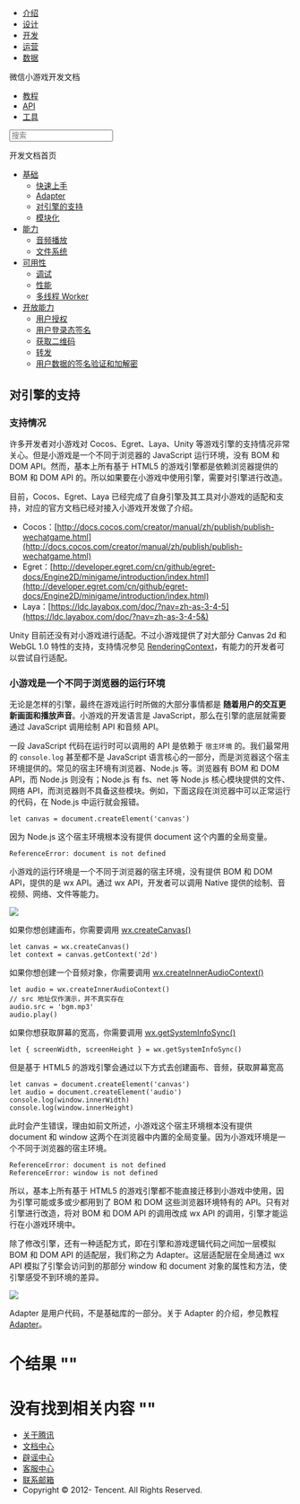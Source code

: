 <div class="book with-summary">

<div class="head">

<div class="head_box">

# [](javascript:; "_('微信公众平台 小程序')")

<div class="header_ctrls">

*   [介绍](https://mp.weixin.qq.com/debug/wxadoc/introduction/index.html)
*   [设计](https://mp.weixin.qq.com/debug/wxadoc/design/index.html)
*   [开发](https://mp.weixin.qq.com/debug/wxadoc/dev/index.html)
*   [运营](https://mp.weixin.qq.com/debug/wxadoc/product/index.html)
*   [数据](https://mp.weixin.qq.com/debug/wxadoc/analysis/index.html)

</div>

</div>

</div>

<div class="sub_nav_box">

<div class="sub_nav_inner">

<div class="book-summary-opr" id="js-book-summary-opr"><a class="book-summary-btn"></a></div>

<div class="top_sub_nav">

<div class="top_title_wap"><span class="icon_title icon_dev"></span>

微信小游戏开发文档

</div>

*   [教程](../../index.html)
*   [API](../../document/render/canvas/wx.createCanvas.html)
*   [工具](../../devtools/devtools.html)

</div>

<div id="book-search-input" role="search">

<form><label for="search-input" class="search-icon" id="js-search-icon"></label><input type="text" id="search-input" name="search-input" placeholder="搜索"> </form>

</div>

</div>

</div>

<div class="book-summary">

<div class="book-summary-home" id="js-summary-home"><a><span class="icon_home_s icon_dev"></span><span class="s_title_2">开发文档首页</span></a></div>

<nav role="navigation">

*   [基础](../../index.html)
    *   [快速上手](../../index.html)
    *   [Adapter](adapter.html)
    *   [对引擎的支持](engine.html)
    *   [模块化](module.html)
*   [能力](../ability/audio.html)
    *   [音频播放](../ability/audio.html)
    *   [文件系统](../ability/file-system.html)
*   [可用性](../usability/debug.html)
    *   [调试](../usability/debug.html)
    *   [性能](../usability/performance.html)
    *   [多线程 Worker](../usability/worker.html)
*   [开放能力](../open-ability/authorize.html)
    *   [用户授权](../open-ability/authorize.html)
    *   [用户登录态签名](../open-ability/http-signature.html)
    *   [获取二维码](../open-ability/qrcode.html)
    *   [转发](../open-ability/share.html)
    *   [用户数据的签名验证和加解密](../open-ability/signature.html)

</nav>

</div>

<div class="book-body">

<div class="body-inner">

<div class="page-wrapper" tabindex="-1" role="main">

<div class="page-inner">

<div id="book-search-results">

<div class="search-noresults">

<section class="normal markdown-section">

## 对引擎的支持

### 支持情况

许多开发者对小游戏对 Cocos、Egret、Laya、Unity 等游戏引擎的支持情况非常关心。但是小游戏是一个不同于浏览器的 JavaScript 运行环境，没有 BOM 和 DOM API。然而，基本上所有基于 HTML5 的游戏引擎都是依赖浏览器提供的 BOM 和 DOM API 的。所以如果要在小游戏中使用引擎，需要对引擎进行改造。

目前，Cocos、Egret、Laya 已经完成了自身引擎及其工具对小游戏的适配和支持，对应的官方文档已经对接入小游戏开发做了介绍。

*   Cocos：[http://docs.cocos.com/creator/manual/zh/publish/publish-wechatgame.html](http://docs.cocos.com/creator/manual/zh/publish/publish-wechatgame.html)
*   Egret：[http://developer.egret.com/cn/github/egret-docs/Engine2D/minigame/introduction/index.html](http://developer.egret.com/cn/github/egret-docs/Engine2D/minigame/introduction/index.html)
*   Laya：[https://ldc.layabox.com/doc/?nav=zh-as-3-4-5](https://ldc.layabox.com/doc/?nav=zh-as-3-4-5&)

Unity 目前还没有对小游戏进行适配。不过小游戏提供了对大部分 Canvas 2d 和 WebGL 1.0 特性的支持，支持情况参见 [RenderingContext](../../document/render/canvas/RenderingContext.html)，有能力的开发者可以尝试自行适配。

### 小游戏是一个不同于浏览器的运行环境

无论是怎样的引擎，最终在游戏运行时所做的大部分事情都是 **随着用户的交互更新画面和播放声音**。小游戏的开发语言是 JavaScript，那么在引擎的底层就需要通过 JavaScript 调用绘制 API 和音频 API。

一段 JavaScript 代码在运行时可以调用的 API 是依赖于 `宿主环境` 的。我们最常用的 `console.log` 甚至都不是 JavaScript 语言核心的一部分，而是浏览器这个宿主环境提供的。常见的宿主环境有浏览器、Node.js 等。浏览器有 BOM 和 DOM API，而 Node.js 则没有；Node.js 有 fs、net 等 Node.js 核心模块提供的文件、网络 API，而浏览器则不具备这些模块。例如，下面这段在浏览器中可以正常运行的代码，在 Node.js 中运行就会报错。

    let canvas = document.createElement('canvas')

因为 Node.js 这个宿主环境根本没有提供 document 这个内置的全局变量。

    ReferenceError: document is not defined

小游戏的运行环境是一个不同于浏览器的宿主环境，没有提供 BOM 和 DOM API，提供的是 wx API。通过 wx API，开发者可以调用 Native 提供的绘制、音视频、网络、文件等能力。

![](../images/framework-1.png)

如果你想创建画布，你需要调用 [wx.createCanvas()](../../document/render/canvas/wx.createCanvas.html)

    let canvas = wx.createCanvas()
    let context = canvas.getContext('2d')

如果你想创建一个音频对象，你需要调用 [wx.createInnerAudioContext()](../../document/media/audio/wx.createInnerAudioContext.html)

    let audio = wx.createInnerAudioContext()
    // src 地址仅作演示，并不真实存在
    audio.src = 'bgm.mp3'
    audio.play()

如果你想获取屏幕的宽高，你需要调用 [wx.getSystemInfoSync()](../../document/system/system-info/wx.getSystemInfoSync.html)

    let { screenWidth, screenHeight } = wx.getSystemInfoSync()

但是基于 HTML5 的游戏引擎会通过以下方式去创建画布、音频，获取屏幕宽高

    let canvas = document.createElement('canvas')
    let audio = document.createElement('audio')
    console.log(window.innerWidth)
    console.log(window.innerHeight)

此时会产生错误，理由如前文所述，小游戏这个宿主环境根本没有提供 document 和 window 这两个在浏览器中内置的全局变量。因为小游戏环境是一个不同于浏览器的宿主环境。

    ReferenceError: document is not defined
    ReferenceError: window is not defined

所以，基本上所有基于 HTML5 的游戏引擎都不能直接迁移到小游戏中使用，因为引擎可能或多或少都用到了 BOM 和 DOM 这些浏览器环境特有的 API。只有对引擎进行改造，将对 BOM 和 DOM API 的调用改成 wx API 的调用，引擎才能运行在小游戏环境中。

除了修改引擎，还有一种适配方式，即在引擎和游戏逻辑代码之间加一层模拟 BOM 和 DOM API 的适配层，我们称之为 Adapter。这层适配层在全局通过 wx API 模拟了引擎会访问到的那部分 window 和 document 对象的属性和方法，使引擎感受不到环境的差异。

![](../images/framework-2.png)

Adapter 是用户代码，不是基础库的一部分。关于 Adapter 的介绍，参见教程 [Adapter](adapter.html)。

</section>

</div>

<div class="search-results">

<div class="has-results">

# <span class="search-results-count"></span>个结果 "<span class="search-query"></span>"

</div>

<div class="no-results">

# 没有找到相关内容 "<span class="search-query"></span>"

</div>

</div>

</div>

</div>

</div>

<div class="foot" id="footer">

*   [关于腾讯](http://www.tencent.com/zh-cn/index.shtml)
*   [文档中心](https://mp.weixin.qq.com/debug/wxadoc/introduction/index.html?t=1484641676&)
*   [辟谣中心](https://mp.weixin.qq.com/cgi-bin/opshowpage?action=dispelinfo&lang=zh_CN&begin=1&count=9&)
*   [客服中心](http://kf.qq.com/faq/120911VrYVrA1509086vyumm.html)
*   [联系邮箱](mailto:weixinmp@qq.com)
*   Copyright © 2012-<span id="s_copyright_year"></span> Tencent. All Rights Reserved.

</div>

</div>

[](adapter.html)[](module.html)</div>

</div>